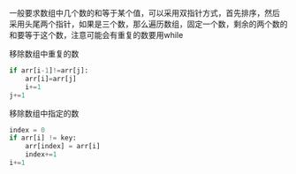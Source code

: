 一般要求数组中几个数的和等于某个值，可以采用双指针方式，首先排序，然后
采用头尾两个指针，如果是三个数，那么遍历数组，固定一个数，剩余的两个数的
和要等于这个数，注意可能会有重复的数要用while

移除数组中重复的数
```python
if arr[i-1]!=arr[j]:
    arr[i]=arr[j]
    i+=1
j+=1
```

移除数组中指定的数
```python
index = 0
if arr[i] != key:
    arr[index] = arr[i]
    index+=1
i+=1
```